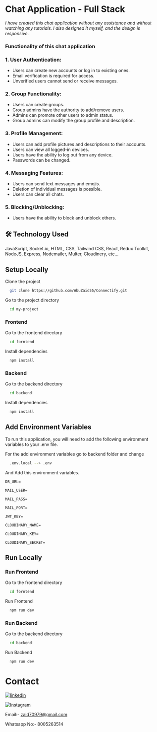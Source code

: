 
# Chat Application - Full Stack

_I have created this chat application without any assistance and without watching any tutorials. I also designed it myself, and the design is responsive._

### Functionality of this chat application

### 1. User Authentication:
- Users can create new accounts or log in to existing ones.
- Email verification is required for access.
- Unverified users cannot send or receive messages.

### 2. Group Functionality:
- Users can create groups.
- Group admins have the authority to add/remove users.
- Admins can promote other users to admin status.
- Group admins can modify the group profile and description.

### 3. Profile Management:
- Users can add profile pictures and descriptions to their accounts.
- Users can view all logged-in devices.
- Users have the ability to log out from any device.
- Passwords can be changed.

### 4. Messaging Features:
- Users can send text messages and emojis.
- Deletion of individual messages is possible.
- Users can clear all chats.

### 5. Blocking/Unblocking:
- Users have the ability to block and unblock others.


## 🛠 Technology Used
JavaScript, Socket.io, HTML, CSS, Tailwind CSS, React, Redux Toolkit, NodeJS, Express, Nodemailer, Multer, Cloudinery, etc...



## Setup Locally

Clone the project

```bash
  git clone https://github.com/AbuZaid55/Connectify.git
```

Go to the project directory

```bash
  cd my-project
```
### Frontend

Go to the frontend directory

```bash
  cd forntend 
```
Install dependencies

```bash
  npm install
```
### Backend

Go to the backend directory

```bash
  cd backend
```
Install dependencies

```bash
  npm install
```


## Add Environment Variables

To run this application, you will need to add the following environment variables to your .env file.

For the add environment variables go to backend folder and change

```bash
  .env.local --> .env
```
And Add this environment variables.

`DB_URL=`

`MAIL_USER= `

`MAIL_PASS=  ` 

`MAIL_PORT=  ` 

`JWT_KEY=   `

`CLOUDINARY_NAME= `

`CLOUDINARY_KEY= `

`CLOUDINARY_SECRET=  `

## Run Locally

### Run Frontend

Go to the frontend directory

```bash
  cd forntend 
```
Run Frontend 

```bash
  npm run dev
```
### Run Backend

Go to the backend directory

```bash
  cd backend
```
Run Backend

```bash
  npm run dev
```


# Contact
[![linkedin](https://img.shields.io/badge/linkedin-0A66C2?style=for-the-badge&logo=linkedin&logoColor=white)](https://www.linkedin.com/in/abu-zaid-83a7b023b)

[![Instagram](https://img.shields.io/badge/instagram-0A66C2?style=for-the-badge&logo=Instagram&logoColor=white)](https://www.instagram.com/its_abuzaid786/)

Email:- zaid70979@gmail.com 

Whatsapp No:- 8005263514